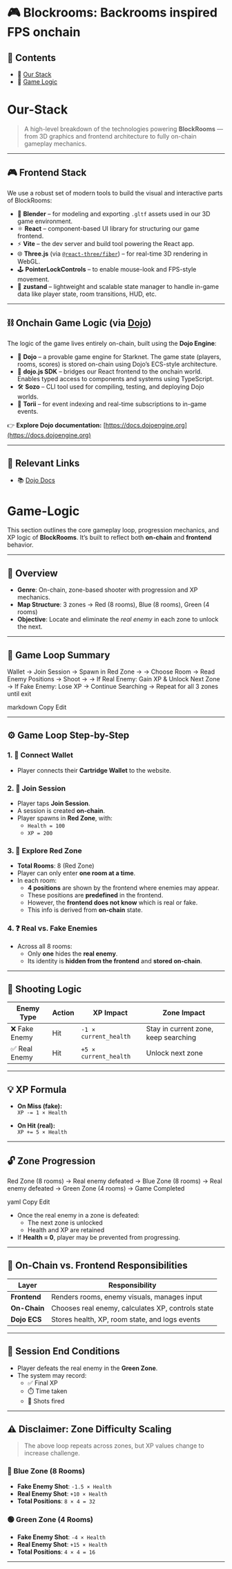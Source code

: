 # 🎮 Blockrooms: Backrooms inspired FPS onchain

## 📘 Contents

- 🔗 [Our Stack](#our-stack)
- 🔗 [Game Logic](#game-logic)

# Our-Stack

> A high-level breakdown of the technologies powering **BlockRooms** — from 3D graphics and frontend architecture to fully on-chain gameplay mechanics.

---

## 🎮 Frontend Stack

We use a robust set of modern tools to build the visual and interactive parts of BlockRooms:

- 🎨 **Blender** – for modeling and exporting `.gltf` assets used in our 3D game environment.
- ⚛️ **React** – component-based UI library for structuring our game frontend.
- ⚡ **Vite** – the dev server and build tool powering the React app.
- 🌐 **Three.js** (via [`@react-three/fiber`](https://docs.pmnd.rs/react-three-fiber)) – for real-time 3D rendering in WebGL.
- 🕹️ **PointerLockControls** – to enable mouse-look and FPS-style movement.
- 🐻 **zustand** – lightweight and scalable state manager to handle in-game data like player state, room transitions, HUD, etc.

---

## ⛓️ Onchain Game Logic (via [Dojo](https://dojoengine.org/overview))

The logic of the game lives entirely on-chain, built using the **Dojo Engine**:

- 🧱 **Dojo** – a provable game engine for Starknet. The game state (players, rooms, scores) is stored on-chain using Dojo’s ECS-style architecture.
- 🔧 **dojo.js SDK** – bridges our React frontend to the onchain world. Enables typed access to components and systems using TypeScript.
- 🛠️ **Sozo** – CLI tool used for compiling, testing, and deploying Dojo worlds.
- 📡 **Torii** – for event indexing and real-time subscriptions to in-game events.

👉 **Explore Dojo documentation:** [https://docs.dojoengine.org](https://docs.dojoengine.org)

---


## 🔗 Relevant Links

- 📚 [Dojo Docs](https://dojoengine.org/overview)


# Game-Logic

This section outlines the core gameplay loop, progression mechanics, and XP logic of **BlockRooms**. It’s built to reflect both **on-chain** and **frontend** behavior.

---

## 🧩 Overview

- **Genre**: On-chain, zone-based shooter with progression and XP mechanics.  
- **Map Structure**: 3 zones → Red (8 rooms), Blue (8 rooms), Green (4 rooms)  
- **Objective**: Locate and eliminate the *real enemy* in each zone to unlock the next.

---

## 🔁 Game Loop Summary

Wallet → Join Session → Spawn in Red Zone →
→ Choose Room → Read Enemy Positions → Shoot →
→ If Real Enemy: Gain XP & Unlock Next Zone
→ If Fake Enemy: Lose XP → Continue Searching
→ Repeat for all 3 zones until exit

markdown
Copy
Edit

---

## ⚙️ Game Loop Step-by-Step

### 1. 🔌 Connect Wallet
- Player connects their **Cartridge Wallet** to the website.

### 2. 👥 Join Session
- Player taps **Join Session**.
- A session is created **on-chain**.
- Player spawns in **Red Zone**, with:
  - `Health = 100`
  - `XP = 200`

### 3. 🧭 Explore Red Zone
- **Total Rooms**: 8 (Red Zone)
- Player can only enter **one room at a time**.
- In each room:
  - **4 positions** are shown by the frontend where enemies may appear.
  - These positions are **predefined** in the frontend.
  - However, the **frontend does not know** which is real or fake.
  - This info is derived from **on-chain** state.

### 4. ❓ Real vs. Fake Enemies
- Across all 8 rooms:
  - Only **one** hides the **real enemy**.
  - Its identity is **hidden from the frontend** and **stored on-chain**.

---

## 🎯 Shooting Logic

| Enemy Type     | Action | XP Impact             | Zone Impact                             |
|----------------|--------|------------------------|------------------------------------------|
| ❌ Fake Enemy  | Hit    | `-1 × current_health`  | Stay in current zone, keep searching     |
| ✅ Real Enemy  | Hit    | `+5 × current_health`  | Unlock next zone                         |

---

## 💡 XP Formula

- **On Miss (fake):**  
  `XP -= 1 × Health`

- **On Hit (real):**  
  `XP += 5 × Health`

---

## 🔓 Zone Progression

Red Zone (8 rooms)
→ Real enemy defeated
→ Blue Zone (8 rooms)
→ Real enemy defeated
→ Green Zone (4 rooms)
→ Game Completed

yaml
Copy
Edit

- Once the real enemy in a zone is defeated:
  - The next zone is unlocked
  - Health and XP are retained
- If **Health = 0**, player may be prevented from progressing.

---

## 🧠 On-Chain vs. Frontend Responsibilities

| Layer         | Responsibility                                      |
|---------------|-----------------------------------------------------|
| **Frontend**  | Renders rooms, enemy visuals, manages input         |
| **On-Chain**  | Chooses real enemy, calculates XP, controls state   |
| **Dojo ECS**  | Stores health, XP, room state, and logs events      |

---

## 🔗 Session End Conditions

- Player defeats the real enemy in the **Green Zone**.
- The system may record:
  - ✅ Final XP  
  - ⏱️ Time taken  
  - 🎯 Shots fired  

---

## ⚠️ Disclaimer: Zone Difficulty Scaling

> The above loop repeats across zones, but XP values change to increase challenge.

### 🔵 Blue Zone (8 Rooms)

- **Fake Enemy Shot**: `-1.5 × Health`  
- **Real Enemy Shot**: `+10 × Health`  
- **Total Positions**: `8 × 4 = 32`

### 🟢 Green Zone (4 Rooms)

- **Fake Enemy Shot**: `-4 × Health`  
- **Real Enemy Shot**: `+15 × Health`  
- **Total Positions**: `4 × 4 = 16`

---



